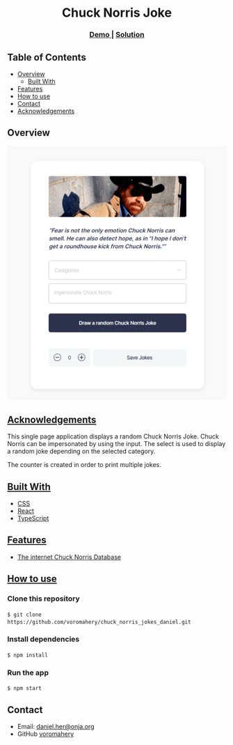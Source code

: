 <h1 align="center">Chuck Norris Joke</h1>

<div align="center">
  <h3>
    <a href="https://chuck-norris-joke-daniel.netlify.app/">
      Demo
    </a>
    <span> | </span>
    <a href="https://github.com/voromahery/chuck_norris_jokes_daniel">
      Solution
    </a>
  </h3>
</div>

<!-- TABLE OF CONTENTS -->

## Table of Contents

- [Overview](#overview)
  - [Built With](#built-with)
- [Features](#features)
- [How to use](#how-to-use)
- [Contact](#contact)
- [Acknowledgements](#acknowledgements)

<!-- OVERVIEW -->

## Overview

![chuck-norris-screenshot](./public/screenshot.png)


## [Acknowledgements](#acknowledgements)

This single page application displays a random Chuck Norris Joke. Chuck Norris can be impersonated by using the input. The select is used to display a random joke depending on the selected category.

The counter is created in order to print multiple jokes.

## [Built With](#built-with)

- [CSS](https://developer.mozilla.org/en-US/docs/Web/CSS)
- [React](https://reactjs.org/)
- [TypeScript](https://www.typescriptlang.org/)

## [Features](#feature)

- [The internet Chuck Norris Database](http://www.icndb.com/api/)

## [How to use](#how-to-use)

### Clone this repository

`$ git clone https://github.com/voromahery/chuck_norris_jokes_daniel.git`

### Install dependencies

`$ npm install`

### Run the app

`$ npm start`

## Contact

- Email: daniel.her@onja.org
- GitHub [voromahery](https://github.com/voromahery)
